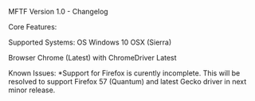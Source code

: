 MFTF Version 1.0 - Changelog

Core Features:

Supported Systems:
OS
	Windows 10 
	OSX (Sierra)
	
Browser
	Chrome (Latest) with ChromeDriver Latest


Known Issues:
*Support for Firefox is curently incomplete. This will be resolved to support Firefox 57 (Quantum) and latest Gecko driver in next minor release.






